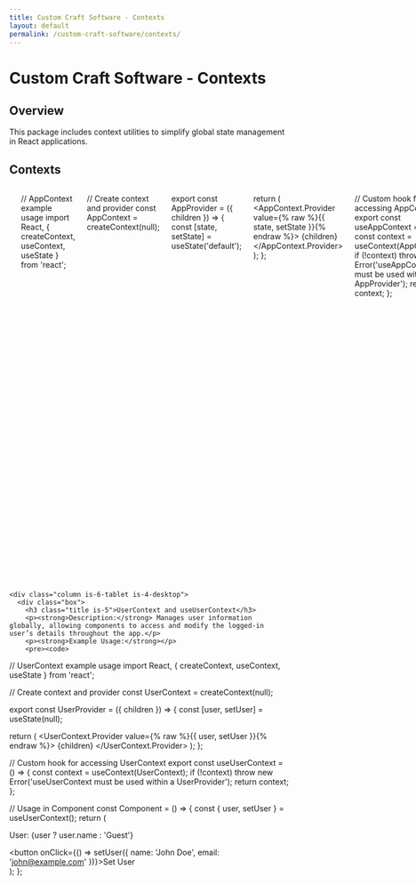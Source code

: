 ```yaml
---
title: Custom Craft Software - Contexts
layout: default
permalink: /custom-craft-software/contexts/
---
```


<div class="has-text-centered">
  <h1>Custom Craft Software - Contexts</h1>
  <h2>Overview</h2>
  <p>This package includes context utilities to simplify global state management in React applications.</p>
  <h2>Contexts</h2>
</div>

<div class="container">
  <div class="columns is-multiline">

    <div class="column is-6-tablet is-4-desktop">
      <div class="box">
        <h3 class="title is-5">AppContext and useAppContext</h3>
        <p><strong>Description:</strong> Provides a global context for managing app-wide state, allowing components to share and update common data.</p>
        <p><strong>Example Usage:</strong></p>
        <pre><code>
// AppContext example usage
import React, { createContext, useContext, useState } from 'react';

// Create context and provider
const AppContext = createContext(null);

export const AppProvider = ({ children }) => {
  const [state, setState] = useState('default');

  return (
    <AppContext.Provider value={% raw %}{{ state, setState }}{% endraw %}>
      {children}
    </AppContext.Provider>
  );
};

// Custom hook for accessing AppContext
export const useAppContext = () => {
  const context = useContext(AppContext);
  if (!context) throw new Error('useAppContext must be used within an AppProvider');
  return context;
};

// Usage in Component
const Component = () => {
  const { state, setState } = useAppContext();
  return (
    <div>
      <p>Current State: {state}</p>
      <button onClick={() => setState('newState')}>Change State</button>
    </div>
  );
};
        </code></pre>
      </div>
    </div>

    <div class="column is-6-tablet is-4-desktop">
      <div class="box">
        <h3 class="title is-5">UserContext and useUserContext</h3>
        <p><strong>Description:</strong> Manages user information globally, allowing components to access and modify the logged-in user’s details throughout the app.</p>
        <p><strong>Example Usage:</strong></p>
        <pre><code>
// UserContext example usage
import React, { createContext, useContext, useState } from 'react';

// Create context and provider
const UserContext = createContext(null);

export const UserProvider = ({ children }) => {
  const [user, setUser] = useState(null);

  return (
    <UserContext.Provider value={% raw %}{{ user, setUser }}{% endraw %}>
      {children}
    </UserContext.Provider>
  );
};

// Custom hook for accessing UserContext
export const useUserContext = () => {
  const context = useContext(UserContext);
  if (!context) throw new Error('useUserContext must be used within a UserProvider');
  return context;
};

// Usage in Component
const Component = () => {
  const { user, setUser } = useUserContext();
  return (
    <div>
      <p>User: {user ? user.name : 'Guest'}</p>
      <button onClick={() => setUser({ name: 'John Doe', email: 'john@example.com' })}>Set User</button>
    </div>
  );
};
        </code></pre>
      </div>
    </div>

  </div>
</div>
